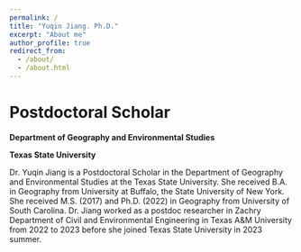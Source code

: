 ```yaml
---
permalink: /
title: "Yuqin Jiang. Ph.D."
excerpt: "About me"
author_profile: true
redirect_from: 
  - /about/
  - /about.html
---
```

**Postdoctoral Scholar**
======
**Department of Geography and Environmental Studies**

**Texas State University**

Dr. Yuqin Jiang is a Postdoctoral Scholar in the Department of Geography and Environmental Studies at the Texas State University. She received B.A. in Geography from University at Buffalo, the State University of New York. She received M.S. (2017) and Ph.D. (2022) in Geography from University of South Carolina. Dr. Jiang worked as a postdoc researcher in Zachry Department of Civil and Environmental Engineering in Texas A&M University from 2022 to 2023 before she joined Texas State University in 2023 summer.


